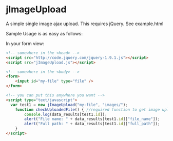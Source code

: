 # jImageUpload
A simple single image ajax upload.
This requires jQuery. See example.html

Sample Usage is as easy as follows:

In your form view:
```html
<!-- somewhere in the <head> -->
<script src="http://code.jquery.com/jquery-1.9.1.js"></script>
<script src="jImageUpload.js"></script>

<!-- somewhere in the <body> -->
<form>
	<input id="my-file" type="file" />
</form>

<!-- you can put this anywhere you want -->
<script type="text/javascript">
  var test1 = new jImageUpload("my-file", "images/");
	function checkUploadedFile() { //required function to get image upload details
		console.log(data_results[test1.id]);
		alert("File name: " + data_results[test1.id]["file_name"]);
		alert("Full path: " + data_results[test1.id]["full_path"]);
	}
</script>
```
